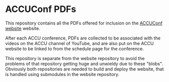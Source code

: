 # ACCUConf PDFs

This repository contains all the PDFs offered for inclusion on
the [ACCUConf website](https://conference.accu.org) website.

After each ACCU conference, PDFs are collected to be associated with the videos on the ACCU channel of
YouTube, and are also put on the ACCU website to be linked to from the schedule page for the conference.

This repository is separate from the website repository to avoid the problems of that repository getting
huge and unwieldy due to these "blobs". Obviously both repositories are needed to build and deploy the
website, that is handled using submodules in the website repository.
